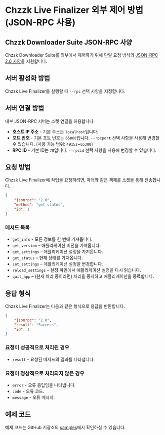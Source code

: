 # Chzzk Live Finalizer 외부 제어 방법 (JSON-RPC 사용)

## Chzzk Downloader Suite JSON-RPC 사양
Chzzk Downloader Suite를 외부에서 제어하기 위해 단일 요청 방식의 [JSON-RPC 2.0 사양](https://www.jsonrpc.org/specification)을 지원합니다.

## 서버 활성화 방법
Chzzk Live Finalizer를 실행할 때 `--rpc` 선택 사항을 지정합니다.

## 서버 연결 방법
내부 JSON-RPC 서버는 소켓 연결을 허용합니다.

* **호스트 IP 주소** - 기본 주소는 `localhost`입니다.
* **포트 번호** - 기본 포트 번호는 `65000`입니다. `--rpcport` 선택 사항을 사용해 변경할 수 있습니다. (사용 가능 범위: `49152`~`65300`)
* **RPC ID** - 기본 ID는 `70`입니다. `--rpcid` 선택 사항을 사용해 변경할 수 있습니다.

## 요청 방법
Chzzk Live Finalizer에 작업을 요청하려면, 아래와 같은 객체를 소켓을 통해 전송합니다.

```json
{
    "jsonrpc": "2.0",
    "method": "get_status",
    "id": 1
}
```

### 메서드 목록
* `get_info` - 모든 정보를 한 번에 가져옵니다.
* `get_version` – 애플리케이션 버전을 가져옵니다.
* `get_settings` – 애플리케이션 설정을 가져옵니다.
* `get_status` – 현재 상태를 가져옵니다.
* `set_settings` – 애플리케이션 설정을 변경합니다.
* `reload_settings` – 설정 파일에서 애플리케이션 설정을 다시 읽습니다.
* `quit_app` – (현재 처리 중이라면) 처리을 중지하고 애플리케이션을 종료합니다.

## 응답 형식
Chzzk Live Finalizer는 다음과 같은 형식으로 응답을 반환합니다.

```json
{
    "jsonrpc": "2.0",
    "result": "Success",
    "id": 1
}
```

### 요청이 성공적으로 처리된 경우
* `result` - 요청된 메서드의 결과를 나타냅니다.

### 요청이 정상적으로 처리되지 않은 경우
* `error` - 오류 응답임을 나타냅니다.
* `code` - 오류 코드.
* `message` - 오류 메시지.

## 예제 코드
예제 코드는 GitHub 저장소의 [samples](https://github.com/Choonholic/ChzzkDownloader/blob/main/samples/)에서 확인하실 수 있습니다.

